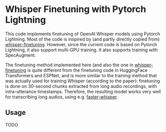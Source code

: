 # Whisper Finetuning with Pytorch Lightning

This code implements finetuning of OpenAI Whisper models using Pytorch Lightning.
Most of the code is inspired by (and partly directly copied from)
[whisper-finetuning](https://github.com/jumon/whisper-finetuning).
However, since the current code is based on Pytorch Lightning, it also support multi-GPU training.
It also supports training with SpecAugment.

The finetuning method implemented here (and also the one in [whisper-finetuning](https://github.com/jumon/whisper-finetuning)
is quite different from the finetuning code in HuggingFace Transformers and ESPNet, and
is more similar to the training method that was actually used for training Whisper (according to the paper): finetuning
is done on 30-second chunks extracted from long audio recordings, with
intra-utterance timestamps. Therefore, the resulting model works very well for 
transcribing long audios, using e.g. [faster-whisper](https://github.com/guillaumekln/faster-whisper/tree/master/faster_whisper).



## Usage

TODO